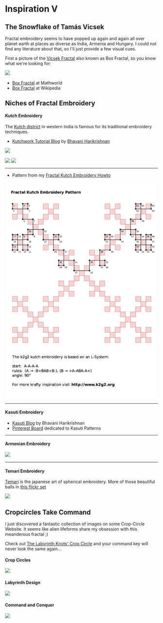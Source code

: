 Inspiration V
=============

## The Snowflake of Tamás Vicsek

Fractal embroidery seems to have popped up again and again all over planet earth at places as diverse as India, Armenia and Hungary. I could not find any literature about that, so I'll just provide a few visual cues.

First a picture of the [Vicsek Fractal](http://en.wikipedia.org/wiki/Vicsek_fractal) also known as Box Fractal, so you know what we're looking for:

![](http://mathworld.wolfram.com/images/eps-gif/BoxFractalLSystem_800.gif)

* [Box Fractal](http://mathworld.wolfram.com/BoxFractal.html) at Mathworld
* [Box Fractal](http://en.wikipedia.org/wiki/Box_fractal) at Wikipedia


## Niches of Fractal Embroidery 


#### Kutch Embroidery

The [Kutch district](en.wikipedia.org/wiki/Kutch%20district) in western India is famous for its traditional embroidery techniques. 

* [Kutchwork Tutorial Blog](http://kutchwork-tutorial.blogspot.de) by [Bhavani Harikrishnan](https://plus.google.com/+BhavaniHarikrishnansuhabhava)

![](http://photos1.blogger.com/blogger/6165/2282/320/MC-Fill%20Sketch.png) 

 ![](http://photos1.blogger.com/blogger/6165/2282/320/DMC2.png) ![](http://photos1.blogger.com/blogger/6165/2282/320/DMC3.png) 

----

* Pattern from my [Fractal Kutch Embroidery Howto](www.k2g2.org/howto:fractal_kutch_embroidery)

![](../project_images/fractal_kutch_embroidery.png)

---- 


#### Kasuti Embroidery

* [Kasuti Blog](http://kasuti.blogspot.com) by Bhavani Harikrishnan
* [Pinterest Board](http://www.pinterest.com/isiscat/embroidery-indian-kasuti-patterns/) dedicated to Kasuti Patterns 
 
----
 
#### Armenian Embroidery

[![](http://armenianembroidery.tripod.com/images/stiches8.gif)](http://armenianembroidery.tripod.com/sketches.htm)
 
----

#### Temari Embroidery

[Temari](http://en.wikipedia.org/wiki/Temari_%28toy%29) is the japanese art of spherical embroidery.
More of those beautiful balls in [this flickr set](http://www.flickr.com/photos/nanaakua/sets/72157617114284128)

![](https://o.twimg.com/2/proxy.jpg?t=HBg-aHR0cDovL2Zhcm0zLnN0YXRpY2ZsaWNrci5jb20vMjQ2NC8zNjI0MzA4NDgyX2VjMTM3OTkwNGRfei5qcGcU2gYUgAoAFgASAA&s=J2-nBQUGir_jDwnb5_yYPm4640Yf2MY0mwatA30wJd8)

## Cropcircles Take Command

I just discovered a fantastic collection of images on some Crop-Circle Website. It seems like alien lifeforms share my obsession with this meanderous fractal ;)

Check out [The Labyrinth Knots' Crop Circle](http://www.cropcircleconnector.com/2012/cheesefoothead1/comments.html) and your command key will never look the same again...
 
#### Crop Circles 

![](http://www.cropcircleconnector.com/2012/cheesefoothead1/5367.jpg)

#### Labyrinth Design

![](http://www.cropcircleconnector.com/2012/cheesefoothead1/The-Endless-Gallery-Fascili.jpg)

#### Command and Conquer

![](http://2.bp.blogspot.com/-uTr9lIxMcFE/Tq5E9zOb36I/AAAAAAAAAEw/1qPmyvbz9EE/s1600/apple-command-key.jpg)


